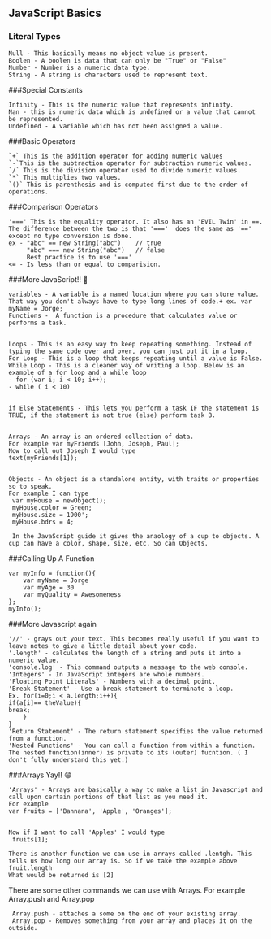 ## JavaScript Basics

### Literal Types

    Null - This basically means no object value is present.
    Boolen - A boolen is data that can only be "True" or "False"
    Number - Number is a numeric data type.
    String - A string is characters used to represent text.


###Special Constants

    Infinity - This is the numeric value that represents infinity.
    Nan - this is numeric data which is undefined or a value that cannot be represented.
    Undefined - A variable which has not been assigned a value.

###Basic Operators

    `+` This is the addition operator for adding numeric values
    `-`This is the subtraction operator for subtraction numeric values.
    `/` This is the division operator used to divide numeric values.
    `*` This multiplies two values.
    `()` This is parenthesis and is computed first due to the order of operations.
    
    
    
###Comparison Operators

    '===' This is the equality operator. It also has an 'EVIL Twin' in ==. The difference between the two is that '==='  does the same as '==' except no type conversion is done.
    ex - "abc" == new String("abc")    // true
         "abc" === new String("abc")   // false
         Best practice is to use '==='
    <= - Is less than or equal to comparision.

###More JavaScript!! :grimacing:

    variables - A variable is a named location where you can store value. That way you don't always have to type long lines of code.+ ex. var myName = Jorge; 
    Functions -  A function is a procedure that calculates value or performs a task.
    

    Loops - This is an easy way to keep repeating something. Instead of typing the same code over and over, you can just put it in a loop.
    For Loop - This is a loop that keeps repeating until a value is False.
    While Loop - This is a cleaner way of writing a loop. Below is an example of a for loop and a while loop
    - for (var i; i < 10; i++);
    - while ( i < 10)


    if Else Statements - This lets you perform a task IF the statement is TRUE, if the statement is not true (else) perform task B.
    

    Arrays - An array is an ordered collection of data. 
    For example var myFriends [John, Joseph, Paul];
    Now to call out Joseph I would type
    text(myFriends[1]);
    

    Objects - An object is a standalone entity, with traits or properties so to speak.
    For example I can type
     var myHouse = newObject();
     myHouse.color = Green;
     myHouse.size = 1900';
     myHouse.bdrs = 4;
     
     In the JavaScript guide it gives the anaology of a cup to objects. A cup can have a color, shape, size, etc. So can Objects.
     
     
     
     
     
###Calling Up A Function

    var myInfo = function(){
        var myName = Jorge
        var myAge = 30
        var myQuality = Awesomeness
    };
    myInfo();




###More Javascript again

    '//' - grays out your text. This becomes really useful if you want to leave notes to give a little detail about your code.
    '.length' - calculates the length of a string and puts it into a numeric value.
    'console.log' - This command outputs a message to the web console.
    'Integers' - In JavaScript integers are whole numbers.
    'Floating Point Literals' - Numbers with a decimal point.
    'Break Statement' - Use a break statement to terminate a loop. 
    Ex. for(i=0;i < a.length;i++){
    if(a[i]== theValue){
    break;
        }
    }
    'Return Statement' - The return statement specifies the value returned from a function.
    'Nested Functions' - You can call a function from within a function. The nested function(inner) is private to its (outer) fucntion. ( I don't fully understand this yet.)
    
    
    
    
    
###Arrays Yay!! :smile:

    'Arrays' - Arrays are basically a way to make a list in Javascript and call upon certain portions of that list as you need it.
    For example
    var fruits = ['Bannana', 'Apple', 'Oranges'];
    

    Now if I want to call 'Apples' I would type
     fruits[1];
     
    There is another function we can use in arrays called .lentgh. This tells us how long our array is. So if we take the example above
    fruit.length
    What would be returned is [2]
    
    
There are some other commands we can use with Arrays. For example Array.push and Array.pop

     Array.push - attaches a some on the end of your existing array. 
     Array.pop - Removes something from your array and places it on the outside.
